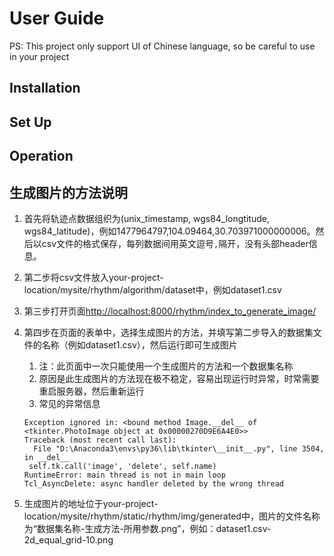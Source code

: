 # User Guide

PS: This project only support UI of Chinese language, so be careful to use in your project

## Installation

## Set Up

## Operation

## 生成图片的方法说明

1. 首先将轨迹点数据组织为(unix_timestamp, wgs84_longtitude, wgs84_latitude)，例如1477964797,104.09464,30.703971000000006。然后以csv文件的格式保存，每列数据间用英文逗号`,`隔开，没有头部header信息。

2. 第二步将csv文件放入your-project-location/mysite/rhythm/algorithm/dataset中，例如dataset1.csv

3. 第三步打开页面<http://localhost:8000/rhythm/index_to_generate_image/>

4. 第四步在页面的表单中，选择生成图片的方法，并填写第二步导入的数据集文件的名称（例如dataset1.csv），然后运行即可生成图片

   1. 注：此页面中一次只能使用一个生成图片的方法和一个数据集名称
   2. 原因是此生成图片的方法现在极不稳定，容易出现运行时异常，时常需要重启服务器，然后重新运行
   3. 常见的异常信息

   ```
   Exception ignored in: <bound method Image.__del__ of <tkinter.PhotoImage object at 0x00000270D9E6A4E0>>
   Traceback (most recent call last):
     File "D:\Anaconda3\envs\py36\lib\tkinter\__init__.py", line 3504, in __del__
    self.tk.call('image', 'delete', self.name)
   RuntimeError: main thread is not in main loop
   Tcl_AsyncDelete: async handler deleted by the wrong thread
   ```

5. 生成图片的地址位于your-project-location/mysite/rhythm/static/rhythm/img/generated中，图片的文件名称为“数据集名称-生成方法-所用参数.png”，例如：dataset1.csv-2d_equal_grid-10.png